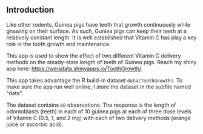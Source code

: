 ## Introduction

Like other rodents, Guinea pigs have teeth that growth continuously while gnawing on their surface. As such, Guniea pigs can keep their teeth at a relatively constant length. It is well established that Vitamin C has play a key role in the tooth growth and maintenance.

This app is used to show the effect of two different Vitamin C delivery methods on the steady-state length of teeth of Guinea pigs. Reach my shiny app here: <https://weisdata.shinyapps.io/ToothGrowth/>.

This app takes advantage the R build-in dataset `data(ToothGrowth)`. To make sure the app run well online, I store the dataset in the subfile named "data".

The dataset contains `60` observations. The response is the length of odontoblasts (teeth) in each of 10 guinea pigs at each of three dose levels of Vitamin C (0.5, 1, and 2 mg) with each of two delivery methods (orange juice or ascorbic acid).

 